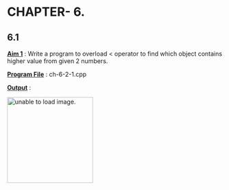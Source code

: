# CHAPTER- 6.

## 6.1

<u>**Aim 1**</u> :  Write a program to overload < operator to find which object contains higher value from given 2 numbers.

<u>**Program File**</u> : ch-6-2-1.cpp

<u>**Output**</u> :

<img src="https://user-images.githubusercontent.com/114164037/210242835-6976840d-b40c-4a02-a996-3455dbf02fef.png" height = "200px" alt = "unable to load image.">

